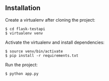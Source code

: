 ## Installation
Create a virtualenv after cloning the project:

    $ cd flask-testapi
    $ virtualenv venv

Activate the virtualenv and install dependencies:

    $ source venv/bin/activate
    $ pip install -r requirements.txt

Run the project:

    $ python app.py